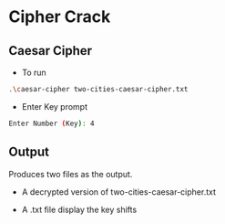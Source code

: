 # Cipher Crack

## Caesar Cipher

* To run
```bash
.\caesar-cipher two-cities-caesar-cipher.txt
```

* Enter Key prompt
```bash
Enter Number (Key): 4
```

## Output
Produces two files as the output.

* A decrypted version of two-cities-caesar-cipher.txt

* A .txt file display the key shifts